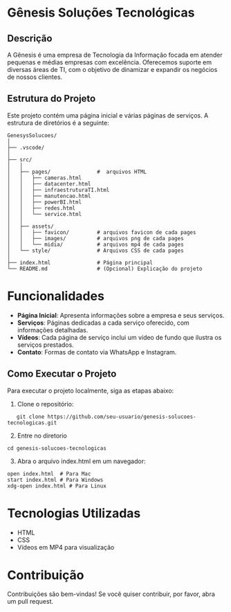 # Gênesis Soluções Tecnológicas

## Descrição

A Gênesis é uma empresa de Tecnologia da Informação focada em atender pequenas e médias empresas com excelência. Oferecemos suporte em diversas áreas de TI, com o objetivo de dinamizar e expandir os negócios de nossos clientes.

## Estrutura do Projeto

Este projeto contém uma página inicial e várias páginas de serviços. A estrutura de diretórios é a seguinte:

```plaintext
GenesysSolucoes/
│
├── .vscode/
│
├── src/
│   │
│   ├── pages/               #  arquivos HTML
│   │   ├── cameras.html
│   │   ├── datacenter.html
│   │   ├── infraestruturaTI.html
│   │   ├── manutencao.html       
│   │   ├── powerBI.html
│   │   ├── redes.html
│   │   └── service.html
│   │
│   ├── assets/
│   │   ├── favicon/         # arquivos favicon de cada pages
│   │   ├── images/          # arquivos png de cada pages
│   │   └── midia/           # arquivos mp4 de cada pages
│   └── style/               # Arquivos CSS de cada pages
│
├── index.html               # Página principal
└── README.md                # (Opcional) Explicação do projeto

```
# Funcionalidades

- **Página Inicial**: Apresenta informações sobre a empresa e seus serviços.
- **Serviços**: Páginas dedicadas a cada serviço oferecido, com informações detalhadas.
- **Vídeos**: Cada página de serviço inclui um vídeo de fundo que ilustra os serviços prestados.
- **Contato**: Formas de contato via WhatsApp e Instagram.

## Como Executar o Projeto

Para executar o projeto localmente, siga as etapas abaixo:

1. Clone o repositório:
```plaintext
   git clone https://github.com/seu-usuario/genesis-solucoes-tecnologicas.git

```
2. Entre no diretorio
```plaintext
cd genesis-solucoes-tecnologicas

```
3. Abra o arquivo index.html em um navegador:
```plaintext
open index.html  # Para Mac
start index.html # Para Windows
xdg-open index.html # Para Linux

```

# Tecnologias Utilizadas
- HTML
- CSS
- Vídeos em MP4 para visualização

# Contribuição
Contribuições são bem-vindas! Se você quiser contribuir, por favor, abra um pull request.